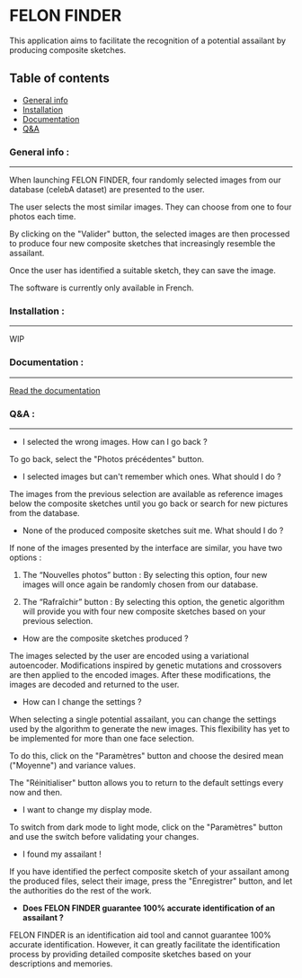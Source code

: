 # FELON FINDER

This application aims to facilitate the recognition of a potential assailant by producing composite sketches.

## Table of contents
* [General info](#general-info-)
* [Installation](#installation-)
* [Documentation](#documentation-)
* [Q&A](#qa-)

### General info :
***

When launching FELON FINDER, four randomly selected images from our database (celebA dataset) are presented to the user.

The user selects the most similar images. They can choose from one to four photos each time.

By clicking on the "Valider" button, the selected images are then processed to produce four new composite sketches that increasingly resemble the assailant.

Once the user has identified a suitable sketch, they can save the image.

The software is currently only available in French.

### Installation :
***

WIP

### Documentation :
***

[Read the documentation](https://alexandrelayous.github.io/felon-finder/)

### Q&A :
***

- I selected the wrong images. How can I go back ?

To go back, select the "Photos précédentes" button.

- I selected images but can't remember which ones. What should I do ?

The images from the previous selection are available as reference images below the composite sketches until you go back or search for new pictures from the database.

- None of the produced composite sketches suit me. What should I do ?

If none of the images presented by the interface are similar, you have two options :

1) The “Nouvelles photos” button : By selecting this option, four new images will once again be randomly chosen from our database.

2) The “Rafraîchir” button : By selecting this option, the genetic algorithm will provide you with four new composite sketches based on your previous selection.

- How are the composite sketches produced ?

The images selected by the user are encoded using a variational autoencoder. Modifications inspired by genetic mutations and crossovers are then applied to the encoded images. After these modifications, the images are decoded and returned to the user.

- How can I change the settings ?

When selecting a single potential assailant, you can change the settings used by the algorithm to generate the new images. This flexibility has yet to be implemented for more than one face selection. 

To do this, click on the "Paramètres" button and choose the desired mean ("Moyenne") and variance values.

The "Réinitialiser" button allows you to return to the default settings every now and then.

- I want to change my display mode.

To switch from dark mode to light mode, click on the "Paramètres" button and use the switch before validating your changes.

- I found my assailant !

If you have identified the perfect composite sketch of your assailant among the produced files, select their image, press the "Enregistrer" button, and let the authorities do the rest of the work.

- **Does FELON FINDER guarantee 100% accurate identification of an assailant ?**

FELON FINDER is an identification aid tool and cannot guarantee 100% accurate identification. However, it can greatly facilitate the identification process by providing detailed composite sketches based on your descriptions and memories.
